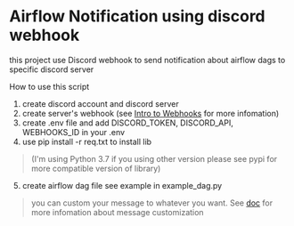 # Airflow Notification using discord webhook
this project use Discord webhook to send notification about airflow dags to specific discord server

How to use this script  
1. create discord account and discord server
2. create server's webhook (see [Intro to Webhooks](https://support.discord.com/hc/en-us/articles/228383668-Intro-to-Webhooks) for more infomation)
3. create .env file and add DISCORD_TOKEN, DISCORD_API, WEBHOOKS_ID in your .env
4. use pip install -r req.txt to install lib
> (I'm using Python 3.7 if you using other version please see pypi for more compatible version of library)
5. create airflow dag file see example in example_dag.py
>you can custom your message to whatever you want. See [doc](https://discord.com/developers/docs/resources/webhook) for more infomation about message customization
